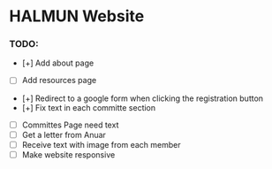 # HALMUN Website
### TODO:
- [+] Add about page
- [ ] Add resources page
- [+] Redirect to a google form when clicking the registration button
- [+] Fix text in each committe section
- [ ] Committes Page need text
- [ ] Get a letter from Anuar
- [ ] Receive text with image from each member
- [ ] Make website responsive